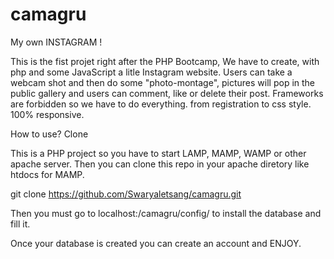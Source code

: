 # camagru
My own INSTAGRAM !

This is the fist projet right after the PHP Bootcamp, We have to create, with php and some JavaScript a litle Instagram website. Users can take a webcam shot and then do some "photo-montage", pictures will pop in the public gallery and users can comment, like or delete their post. Frameworks are forbidden so we have to do everything. from registration to css style. 100% responsive.

How to use? Clone

This is a PHP project so you have to start LAMP, MAMP, WAMP or other apache server. Then you can clone this repo in your apache diretory like htdocs for MAMP.

git clone https://github.com/Swaryaletsang/camagru.git 

Then you must go to localhost:/camagru/config/ to install the database and fill it.

Once your database is created you can create an account and ENJOY.
